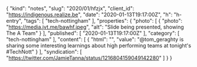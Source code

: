 {
  "kind": "notes",
  "slug": "2020/01/hfzjx",
  "client_id": "https://indigenous.realize.be",
  "date": "2020-01-13T19:17:00Z",
  "h": "h-entry",
  "tags": [
    "tech-nottingham"
  ],
  "properties": {
    "photo": [
      {
        "photo": "https://media.jvt.me/bawhf.jpeg",
        "alt": "Slide being presented, showing The A Team"
      }
    ],
    "published": [
      "2020-01-13T19:17:00Z"
    ],
    "category": [
      "tech-nottingham"
    ],
    "content": [
      {
        "html": "",
        "value": "@tom_geraghty is sharing some interesting learnings about high performing teams at tonight's #TechNott"
      }
    ],
    "syndication": [
      "https://twitter.com/JamieTanna/status/1216804159049142280"
    ]
  }
}
